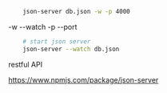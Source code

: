 ``` bash
	json-server db.json -w -p 4000
```

-w  --watch
-p  --port

``` bash
	# start json server
	json-server --watch db.json
```

restful API 

https://www.npmjs.com/package/json-server
